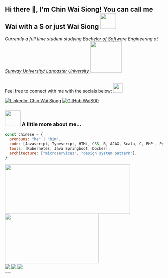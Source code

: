 <h2> Hi there 👋, I'm Chin Wai Siong! You can call me Wai with a S or just Wai Siong <img src="https://media.giphy.com/media/mGcNjsfWAjY5AEZNw6/giphy.gif" width="50"></h2>
<p><em>Currently a full time student studying Bachelor of Software Engineering at <br> <a href="https://university.sunway.edu.my/">Sunway University/ Lancaster University </a><img src="https://media.giphy.com/media/ntnQSi5g292crMIZbW/giphy.gif" width="100"></br>
</em></p>

<br>Feel free to connect with me with the socials below: <img src="https://media.giphy.com/media/MHjWmx8lNEkVV4m1BX/giphy.gif" width="30"><br>


[![Linkedin: Chin Wai Siong](https://img.shields.io/badge/-waisiong00-blue?style=flat-square&logo=Linkedin&logoColor=white&link=https://www.linkedin.com/in/waisiong00/)](https://www.linkedin.com/in/waisiong00/)
[![GitHub WaiS00](https://img.shields.io/github/followers/WaiS00?label=follow&style=social)](https://github.com/WaiS00)


### <img src="https://media.giphy.com/media/kuWN0iF9BLQKk/giphy.gif" width="50"> A little more about me...  

```javascript
const chinese = {
  pronouns: "he" | "him",
  code: [Javascript, Typescript, HTML, CSS, R, AJAX, Scala, C, PHP , Python, Java],
  tools: [Kubernetes, Java Springboot, Docker],
  architecture: ["microservices", "design system pattern"],
}
```
<div>
  <span><img align="center" width="400px" height="158px" src="https://github-readme-stats.vercel.app/api?username=WaiS00&theme=highcontrast&show_icons=true" /></span>
  <span><img align="center" width="300px" height="158px" src="https://github-readme-stats.vercel.app/api/top-langs/?username=WaiS00&theme=highcontrast&layout=compact&langs_count=10" /></span>
</div>
<div>
  <a href="https://github.com/WaiS00/Settle-lah-mobile-application">
    <img align="center" src="https://github-readme-stats.vercel.app/api/pin/?username=WaiS00&theme=highcontrast&repo=Settle-lah-mobile-application" />
  </a>
  <a href="https://github.com/WaiS00/cannon-studio">
    <img align="center" src="https://github-readme-stats.vercel.app/api/pin/?username=WaiS00&theme=highcontrast&repo=cannon-studio" />
  </a>
  <a href="https://github.com/WaiS00/binary-search-tree">
    <img align="center" src="https://github-readme-stats.vercel.app/api/pin/?username=WaiS00&theme=highcontrast&repo=binary-search-tree" />
  </a>
</div>
---
